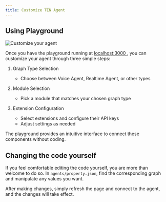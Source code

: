 ```yaml
---
title: Customize TEN Agent
---
```


## Using Playground

![Customize your agent](/assets/gif/module-example.gif?raw=true)

Once you have the playground running at [ localhost:3000 ](http://localhost:3000), you can customize your agent through three simple steps:

1. Graph Type Selection

   - Choose between Voice Agent, Realtime Agent, or other types

2. Module Selection

   - Pick a module that matches your chosen graph type

3. Extension Configuration
   - Select extensions and configure their API keys
   - Adjust settings as needed

The playground provides an intuitive interface to connect these components without coding.

## Changing the code yourself

If you feel comfortable editing the code yourself, you are more than welcome to do so. In `agents/property.json`, find the corresponding graph and manipulate any values you want.

After making changes, simply refresh the page and connect to the agent, and the changes will take effect.
